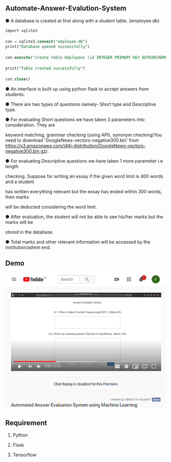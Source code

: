 ## Automate-Answer-Evalution-System
● A database is created at first along with a student table. (employee.db)

```sql
import sqlite3  
  
con = sqlite3.connect("employee.db")  
print("Database opened successfully")  
  
con.execute("create table Employees (id INTEGER PRIMARY KEY AUTOINCREMENT, name TEXT NOT NULL, roll TEXT UNIQUE NOT NULL, email TEXT NOT NULL, marks_short TEXT NOT NULL, marks_des TEXT NOT NULL)")  
  
print("Table created successfully")  
  
con.close()
```

● An interface is built up using python flask to accept answers from students.

● There are two types of questions namely- Short type and Descriptive type.

● For evaluating Short questions we have taken 3 parameters into consideration. They are

keyword matching, grammar checking (using API), synonym checking(You need to download 'GoogleNews-vectors-negative300.bin' from https://s3.amazonaws.com/dl4j-distribution/GoogleNews-vectors-negative300.bin.gz).

● For evaluating Descriptive questions we have taken 1 more parameter i.e length

checking. Suppose for writing an essay if the given word limit is 400 words and a student

has written everything relevant but the essay has ended within 300 words, then marks

will be deducted considering the word limit.

● After evaluation, the student will not be able to see his/her marks but the marks will be

stored in the database.

● Total marks and other relevant information will be accessed by the institution/admin end.

## Demo

[![Watch the video](Screenshot/Screenshot%20(1005).png)](https://youtu.be/vt5fpE0bzSY)

## Requirement 

1. Python

2. Flask

3. Tensorflow


